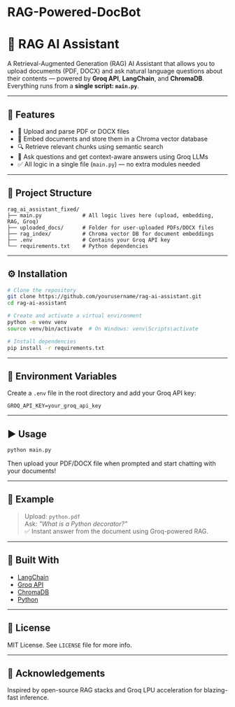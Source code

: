 # RAG-Powered-DocBot

# 🧠 RAG AI Assistant 

A Retrieval-Augmented Generation (RAG) AI Assistant that allows you to upload documents (PDF, DOCX) and ask natural language questions about their contents — powered by **Groq API**, **LangChain**, and **ChromaDB**.  
Everything runs from a **single script: `main.py`**.

---

## 🚀 Features

- 📄 Upload and parse PDF or DOCX files
- 🧠 Embed documents and store them in a Chroma vector database
- 🔍 Retrieve relevant chunks using semantic search
- 💬 Ask questions and get context-aware answers using Groq LLMs
- ✅ All logic in a single file (`main.py`) — no extra modules needed

---

## 📁 Project Structure

```
rag_ai_assistant_fixed/
├── main.py             # All logic lives here (upload, embedding, RAG, Groq)
├── uploaded_docs/      # Folder for user-uploaded PDFs/DOCX files
├── rag_index/          # Chroma vector DB for document embeddings
├── .env                # Contains your Groq API key
└── requirements.txt    # Python dependencies
```

---

## ⚙️ Installation

```bash
# Clone the repository
git clone https://github.com/yourusername/rag-ai-assistant.git
cd rag-ai-assistant

# Create and activate a virtual environment
python -m venv venv
source venv/bin/activate  # On Windows: venv\Scripts\activate

# Install dependencies
pip install -r requirements.txt
```

---

## 🔑 Environment Variables

Create a `.env` file in the root directory and add your Groq API key:

```env
GROQ_API_KEY=your_groq_api_key
```

---

## ▶️ Usage

```bash
python main.py
```

Then upload your PDF/DOCX file when prompted and start chatting with your documents!

---

## 🧪 Example

> Upload: `python.pdf`  
> Ask: _"What is a Python decorator?"_  
> ✅ Instant answer from the document using Groq-powered RAG.

---

## 🧩 Built With

- [LangChain](https://github.com/langchain-ai/langchain)
- [Groq API](https://groq.com/)
- [ChromaDB](https://www.trychroma.com/)
- [Python](https://www.python.org/)

---

## 📜 License

MIT License. See `LICENSE` file for more info.

---

## 🙌 Acknowledgements

Inspired by open-source RAG stacks and Groq LPU acceleration for blazing-fast inference.
